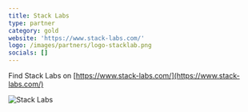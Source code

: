 ```yaml
---
title: Stack Labs
type: partner
category: gold
website: 'https://www.stack-labs.com/'
logo: /images/partners/logo-stacklab.png
socials: []
---
```


Find Stack Labs on [https://www.stack-labs.com/](https://www.stack-labs.com/)

![Stack Labs](/images/partners/logo-stacklab.png)


